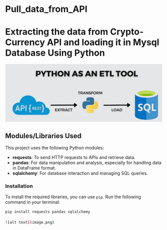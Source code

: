 # Pull_data_from_API

# Extracting the data from Crypto-Currency API and loading it in Mysql Database Using Python 

![](https://github.com/shreyatripathi129/Pull_data_from_API/blob/main/image.png)

## Modules/Libraries Used

This project uses the following Python modules:

- **requests**: To send HTTP requests to APIs and retrieve data.
- **pandas**: For data manipulation and analysis, especially for handling data in DataFrame format.
- **sqlalchemy**: For database interaction and managing SQL queries.

### Installation

To install the required libraries, you can use `pip`. Run the following command in your terminal:

```bash
pip install requests pandas sqlalchemy

![alt text](image.png)
